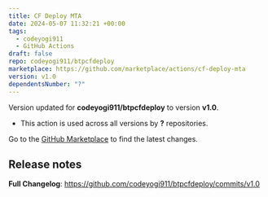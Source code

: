 ```yaml
---
title: CF Deploy MTA
date: 2024-05-07 11:32:21 +00:00
tags:
  - codeyogi911
  - GitHub Actions
draft: false
repo: codeyogi911/btpcfdeploy
marketplace: https://github.com/marketplace/actions/cf-deploy-mta
version: v1.0
dependentsNumber: "?"
---
```



Version updated for **codeyogi911/btpcfdeploy** to version **v1.0**.
- This action is used across all versions by **?** repositories.

Go to the [GitHub Marketplace](https://github.com/marketplace/actions/cf-deploy-mta) to find the latest changes.

## Release notes

**Full Changelog**: https://github.com/codeyogi911/btpcfdeploy/commits/v1.0
